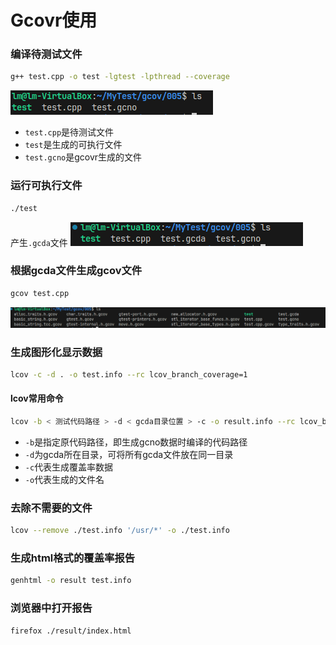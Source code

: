 # Gcovr使用

### 编译待测试文件
```sh
g++ test.cpp -o test -lgtest -lpthread --coverage 
```

![Alt text](image.png)
- `test.cpp`是待测试文件
- `test`是生成的可执行文件
- `test.gcno`是gcovr生成的文件

### 运行可执行文件
```sh
./test
```
产生`.gcda`文件
![Alt text](image-1.png)

### 根据gcda文件生成gcov文件
```sh
gcov test.cpp
```
![Alt text](image-2.png)

### 生成图形化显示数据
```sh
lcov -c -d . -o test.info --rc lcov_branch_coverage=1
```
#### lcov常用命令
```sh
lcov -b < 测试代码路径 > -d < gcda目录位置 > -c -o result.info --rc lcov_branch_coverage=1
```
- `-b`是指定原代码路径，即生成gcno数据时编译的代码路径
- `-d`为gcda所在目录，可将所有gcda文件放在同一目录
- `-c`代表生成覆盖率数据
- `-o`代表生成的文件名

### 去除不需要的文件
```sh
lcov --remove ./test.info '/usr/*' -o ./test.info
```


### 生成html格式的覆盖率报告
```sh
genhtml -o result test.info
```

### 浏览器中打开报告
```sh
firefox ./result/index.html
```
